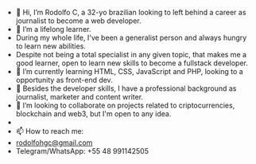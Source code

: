 - 👋 Hi, I’m Rodolfo C, a 32-yo brazilian looking to left behind a career as journalist to become a web developer.
- 👀 I’m a lifelong learner.
- During my whole life, I've been a generalist person and always hungry to learn new abilities.
- Despite not being a total specialist in any given topic, that makes me a good learner, open to learn new skills to become a fullstack developer.
- 🌱 I’m currently learning HTML, CSS, JavaScript and PHP, looking to a opportunity as front-end dev.
- 🧰 Besides the developer skills, I have a professional background as journalist, marketer and content writer.
- 💞️ I’m looking to collaborate on projects related to criptocurrencies, blockchain and web3, but I'm open to any idea.
- 
- 📫 How to reach me:
- rodolfohgc@gmail.com
- Telegram/WhatsApp: +55 48 991142505

<!---
rodolfohgc/rodolfohgc is a ✨ special ✨ repository because its `README.md` (this file) appears on your GitHub profile.
You can click the Preview link to take a look at your changes.
--->
